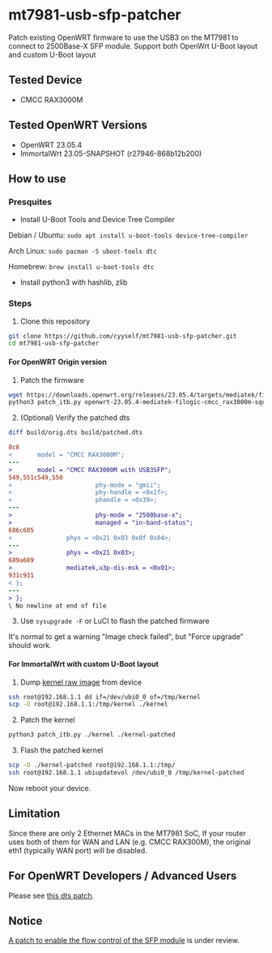 # mt7981-usb-sfp-patcher

Patch existing OpenWRT firmware to use the USB3 on the MT7981 to connect to 2500Base-X SFP module. Support both OpenWrt U-Boot layout and custom U-Boot layout

## Tested Device

- CMCC RAX3000M

## Tested OpenWRT Versions

- OpenWRT 23.05.4
- ImmortalWrt 23.05-SNAPSHOT (r27946-868b12b200)

## How to use

### Presquites

- Install U-Boot Tools and Device Tree Compiler

Debian / Ubuntu: `sudo apt install u-boot-tools device-tree-compiler`

Arch Linux: `sudo pacman -S uboot-tools dtc`

Homebrew: `brew install u-boot-tools dtc`

- Install python3 with hashlib, zlib

### Steps

1. Clone this repository

```bash
git clone https://github.com/cyyself/mt7981-usb-sfp-patcher.git
cd mt7981-usb-sfp-patcher
```

#### For OpenWRT Origin version

1. Patch the firmware

```bash
wget https://downloads.openwrt.org/releases/23.05.4/targets/mediatek/filogic/openwrt-23.05.4-mediatek-filogic-cmcc_rax3000m-squashfs-sysupgrade.itb
python3 patch_itb.py openwrt-23.05.4-mediatek-filogic-cmcc_rax3000m-squashfs-sysupgrade.itb patched.itb
```

2. (Optional) Verify the patched dts

```bash
diff build/orig.dts build/patched.dts
```

```diff
8c8
<       model = "CMCC RAX3000M";
---
>       model = "CMCC RAX3000M with USB3SFP";
549,551c549,550
<                       phy-mode = "gmii";
<                       phy-handle = <0x1f>;
<                       phandle = <0x39>;
---
>                       phy-mode = "2500base-x";
>                       managed = "in-band-status";
686c685
<               phys = <0x21 0x03 0x0f 0x04>;
---
>               phys = <0x21 0x03>;
689a689
>               mediatek,u3p-dis-msk = <0x01>;
931c931
< };
---
> };
\ No newline at end of file
```

3. Use `sysupgrade -F` or LuCI to flash the patched firmware

It's normal to get a warning "Image check failed", but "Force upgrade" should work.


#### For ImmortalWrt with custom U-Boot layout

1. Dump [kernel raw image](https://openwrt.org/docs/techref/flash.layout#partitioning_of_nand_flash-based_devices) from device

```sh
ssh root@192.168.1.1 dd if=/dev/ubi0_0 of=/tmp/kernel
scp -O root@192.168.1.1:/tmp/kernel ./kernel
```

2. Patch the kernel

```sh
python3 patch_itb.py ./kernel ./kernel-patched
```

3. Flash the patched kernel

```sh
scp -O ./kernel-patched root@192.168.1.1:/tmp/
ssh root@192.168.1.1 ubiupdatevol /dev/ubi0_0 /tmp/kernel-patched
```

Now reboot your device.

## Limitation

Since there are only 2 Ethernet MACs in the MT7981 SoC, If your router uses both of them for WAN and LAN (e.g. CMCC RAX300M), the original eth1 (typically WAN port) will be disabled.

## For OpenWRT Developers / Advanced Users

Please see [this dts patch](https://gist.github.com/cyyself/7d3de89a5b3a063acf5fa2c32f0373dd).

## Notice

[A patch to enable the flow control of the SFP module](https://github.com/openwrt/openwrt/pull/16136) is under review.
